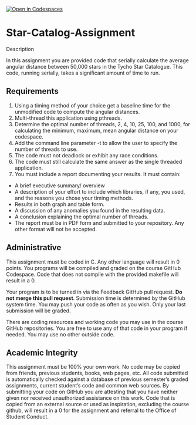[![Open in Codespaces](https://classroom.github.com/assets/launch-codespace-f4981d0f882b2a3f0472912d15f9806d57e124e0fc890972558857b51b24a6f9.svg)](https://classroom.github.com/open-in-codespaces?assignment_repo_id=10336304)
# Star-Catalog-Assignment

Description

In this assignment you are provided code that serially calculate the average angular distance between 50,000 stars in the Tycho Star Catalogue.  This code, running serially, takes a significant amount of time to run.

## Requirements

1. Using a timing method of your choice get a baseline time for the unmodified code to compute the angular distances.
2. Multi-thread this application using pthreads.
3. Determine the optimal number of threads, 2, 4, 10, 25, 100, and 1000, for calculating the minimum, maximum, mean angular distance on your codespace. 
4. Add the command line parameter -t to allow the user to specify the number of threads to use.
5. The code must not deadlock or exhibit any race conditions.
6. The code must still calculate the same answer as the single threaded application.
7. You must include a report documenting your results. It must contain:
- A brief executive summary/ overview
- A description of your effort to include which libraries, if any, you used, and the reasons you chose your timing methods.
- Results in both graph and table form.
- A discussion of any anomalies you found in the resulting data.
- A conclusion explaining the optimal number of threads.
- The report must be in PDF form and submitted to your repository. Any other format will not be accepted.

## Administrative

This assignment must be coded in C. Any other language will result in 0 points. You 
programs will be compiled and graded on the course GitHub Codespace. Code that does not compile 
with the provided makefile will result in a 0.

Your program is to be turned in via the Feedback GitHub pull request. **Do not merge this pull request**.  Submission time is determined by 
the GitHub system time. You may push your code as often as you wish. Only your 
last submission will be graded. 

There are coding resources and working code you may use in the course GitHub repositories.  You are free to use any of that code in your program if needed. You may use no other outside code.

## Academic Integrity
This assignment must be 100% your own work. No code may be copied from friends, 
previous students, books, web pages, etc. All code submitted is automatically checked 
against a database of previous semester’s graded assignments, current student’s code 
and common web sources. By submitting your code on GitHub you are attesting that 
you have neither given nor received unauthorized assistance on this work. Code that 
is copied from an external source or used as inspiration, excluding the 
course github, will result in a 0 for the assignment and referral to 
the Office of Student Conduct.

